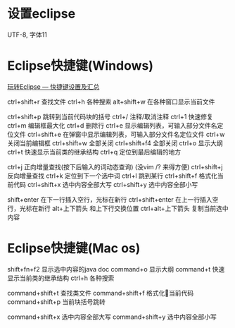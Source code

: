 # 设置eclipse

UTF-8, 字体11

# Eclipse快捷键(Windows)

[玩转Eclipse — 快捷键设置及汇总](http://blog.csdn.net/jmyue/article/details/16960199)

ctrl+shift+r 查找文件
ctrl+h       各种搜索
alt+shift+w  在各种窗口显示当前文件

ctrl+shift+p 跳转到当前代码块的括号
ctrl+/ 注释/取消注释
ctrl+1 快速修复
ctrl+m 编辑框最大化
ctrl+d 删除行
ctrl+e 显示编辑列表，可输入部分文件名定位文件
ctrl+shift+e 在弹窗中显示编辑列表，可输入部分文件名定位文件
ctrl+w 关闭当前编辑框
ctrl+shift+w 全部关闭
ctrl+shift+f4 全部关闭
ctrl+o 显示大纲
ctrl+t 快速显示当前类的继承结构
ctrl+q 定位到最后编辑的地方

ctrl+j 正向增量查找(按下后输入的词动态查询) (没vim /? 来得方便)
ctrl+shift+j 反向增量查找
ctrl+k 定位到下一个选中词
ctrl+l 跳到某行
ctrl+shift+f 格式化当前代码
ctrl+shift+x 选中内容全部大写
ctrl+shift+y 选中内容全部小写

shift+enter 在下一行插入空行，光标在新行
ctrl+shift+enter 在上一行插入空行，光标在新行
alt+上下箭头 和上下行交换位置
ctrl+alt+上下箭头 复制当前选中内容

# Eclipse快捷键(Mac os)
shift+fn+f2 显示选中内容的java doc
command+o 显示大纲
command+t 快速显示当前类的继承结构
ctrl+h 各种搜索

command+shift+t 查找类文件
command+shift+f 格式化当前代码
command+shift+p 当前块括号跳转

command+shift+x 选中内容全部大写
command+shift+y 选中内容全部小写